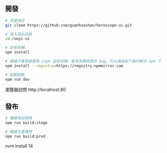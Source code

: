 ## 開發

```bash
# 克隆項目
git clone https://github.com/guanhuashan/horoscope-ui.git

# 進入項目目錄
cd ruoyi-ui

# 安裝依賴
npm install

# 建議不要直接使用 cnpm 安裝依賴，會有各種詭異的 bug。可以通過如下操作解決 npm 下載速度慢的問題
npm install --registry=https://registry.npmmirror.com

# 啟動服務
npm run dev
```

瀏覽器訪問 http://localhost:80

## 發布

```bash
# 構建測試環境
npm run build:stage

# 構建生產環境
npm run build:prod
```


nvm install 14
